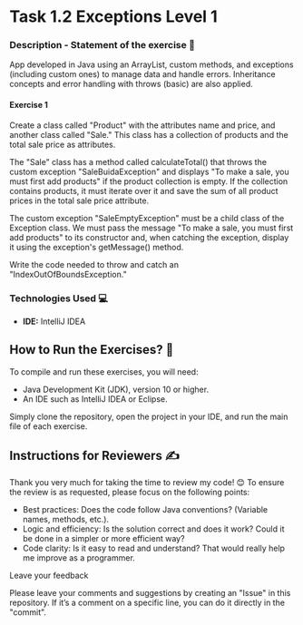 # Task 1.2 Exceptions Level 1

### Description - Statement of the exercise 📄

App developed in Java using an ArrayList, custom methods, and exceptions (including custom ones) to manage data and handle errors. Inheritance concepts and error handling with throws (basic) are also applied.
#### Exercise 1
Create a class called "Product" with the attributes name and price, and another class called "Sale." This class has a collection of products and the total sale price as attributes.

The "Sale" class has a method called calculateTotal() that throws the custom exception "SaleBuidaException" and displays "To make a sale, you must first add products" if the product collection is empty. If the collection contains products, it must iterate over it and save the sum of all product prices in the total sale price attribute.

The custom exception "SaleEmptyException" must be a child class of the Exception class. We must pass the message "To make a sale, you must first add products" to its constructor and, when catching the exception, display it using the exception's getMessage() method.

Write the code needed to throw and catch an "IndexOutOfBoundsException."

### Technologies Used 💻
- **IDE:** IntelliJ IDEA  

## How to Run the Exercises? 🚀

To compile and run these exercises, you will need:

* Java Development Kit (JDK), version 10 or higher.
* An IDE such as IntelliJ IDEA
 or Eclipse.

Simply clone the repository, open the project in your IDE, and run the main file of each exercise.

## Instructions for Reviewers ✍️

Thank you very much for taking the time to review my code! 😊 To ensure the review is as requested, please focus on the following points:

* Best practices: Does the code follow Java conventions? (Variable names, methods, etc.).
* Logic and efficiency: Is the solution correct and does it work? Could it be done in a simpler or more efficient way?
* Code clarity: Is it easy to read and understand? That would really help me improve as a programmer.

Leave your feedback

Please leave your comments and suggestions by creating an "Issue" in this repository. If it’s a comment on a specific line, you can do it directly in the "commit".
